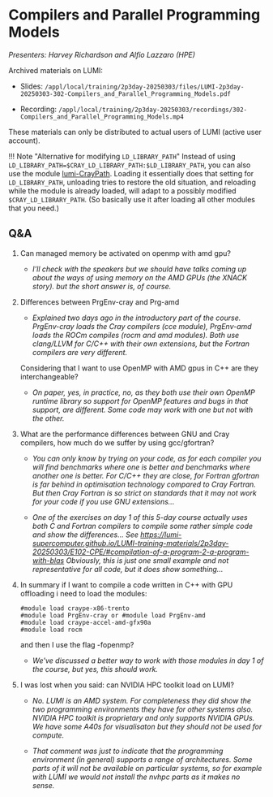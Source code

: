 # Compilers and Parallel Programming Models

*Presenters: Harvey Richardson and Alfio Lazzaro (HPE)*

<!-- Course materials will be provided during and after the course. -->

<!--
Temporary location of materials (for the lifetime of the training project):

-   Slides: `/project/project_465001726/Slides/HPE/02_Compilers_and_Programming_Models.pdf`
-->

Archived materials on LUMI:

-   Slides: `/appl/local/training/2p3day-20250303/files/LUMI-2p3day-20250303-302-Compilers_and_Parallel_Programming_Models.pdf`

-   Recording: `/appl/local/training/2p3day-20250303/recordings/302-Compilers_and_Parallel_Programming_Models.mp4`

<!--
-   Could add references from the last slide?
-->

These materials can only be distributed to actual users of LUMI (active user account).

!!! Note "Alternative for modifying `LD_LIBRARY_PATH`"
    Instead of using
    ```LD_LIBRARY_PATH=$CRAY_LD_LIBRARY_PATH:$LD_LIBRARY_PATH```,
    you can also use the module [lumi-CrayPath](https://lumi-supercomputer.github.io/LUMI-EasyBuild-docs/l/lumi-CrayPath/). 
    Loading it essentially does that setting for `LD_LIBRARY_PATH`, unloading tries to restore the old situation, 
    and reloading while the module is already loaded, will adapt to a possibly modified `$CRAY_LD_LIBRARY_PATH`. 
    (So basically use it after loading all other modules that you need.)


## Q&A

1.  Can managed memory be activated on openmp with amd gpu?

    -   *I'll check with the speakers but we should have talks coming up about the ways of using memory on the AMD GPUs (the XNACK story).
        but the short answer is, of course.*


2.  Differences between PrgEnv-cray and Prg-amd

    -   *Explained two days ago in the introductory part of the course. PrgEnv-cray loads the Cray compilers (cce module), PrgEnv-amd loads the ROCm compiles (rocm and amd modules). Both use clang/LLVM for C/C++ with their own extensions, but the Fortran compilers are very different.*

    Considering that I want to use OpenMP with AMD gpus in C++ are they interchangeable?

    -   *On paper, yes, in practice, no, as they both use their own OpenMP runtime library so support for OpenMP features and bugs in that support, are different. Some code may work with one but not with the other.*

3.  What are the performance differences between GNU and Cray compilers, how much do we suffer by using gcc/gfortran?

    -   *You can only know by trying on your code, as for each compiler you will find benchmarks where one is better and benchmarks where another one is better. For C/C++ they are close, for Fortran gfortran is far behind in optimisation technology compared to Cray Fortran. But then Cray Fortran is so strict on standards that it may not work for your code if you use GNU extensions...*

    -   *One of the exercises on day 1 of this 5-day course actually uses both C and Fortran compilers to compile some rather simple code and show the differences... See https://lumi-supercomputer.github.io/LUMI-training-materials/2p3day-20250303/E102-CPE/#compilation-of-a-program-2-a-program-with-blas Obviously, this is just one small example and not representative for all code, but it does show something...*


4.  In summary if I want to compile a code written in C++ with GPU offloading i need to load the modules: 

    ```
    #module load craype-x86-trento
    #module load PrgEnv-cray or #module load PrgEnv-amd
    #module load craype-accel-amd-gfx90a
    #module load rocm
    ```

    and then I use the flag -fopenmp?

    -   *We've discussed a better way to work with those modules in day 1 of the course, but yes, this should work.*

7.  I was lost when you said: can NVIDIA HPC toolkit load on LUMI?

    -   *No. LUMI is an AMD system. For completeness they did show the two programming environments they have for other systems also. NVIDIA HPC toolkit is proprietary and only supports NVIDIA GPUs. We have some A40s for visualisaton but they should not be used for compute.*

    -   *That comment was just to indicate that the programming environment (in general) supports a range of architectures. Some parts of it will not be available on particular systems, so for example with LUMI we would not install the nvhpc parts as it makes no sense.*
